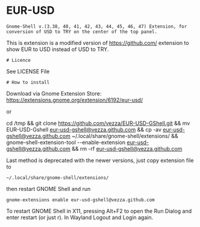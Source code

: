 # EUR-USD
```
Gnome-Shell v.(3.38, 40, 41, 42, 43, 44, 45, 46, 47) Extension, for conversion of USD to TRY on the center of the top panel.
```
This is extension is a modified version of https://github.com/ extension to show EUR to USD instead of USD to TRY. 
```
# Licence
```
See LICENSE File
```
# How to install
```

Download via Gnome Extension Store: https://extensions.gnome.org/extension/6192/eur-usd/

or

cd /tmp && git clone https://github.com/vezza/EUR-USD-GShell.git && mv EUR-USD-Gshell eur-usd-gshell@vezza.github.com && cp -av eur-usd-gshell@vezza.github.com ~/.local/share/gnome-shell/extensions/ && gnome-shell-extension-tool --enable-extension eur-usd-gshell@vezza.github.com && rm -rf eur-usd-gshell@vezza.github.com



Last method is deprecated with the newer versions, just copy extension file to
```
~/.local/share/gnome-shell/extensions/
```
then restart GNOME Shell and run
```
gnome-extensions enable eur-usd-gshell@vezza.github.com
```
To restart GNOME Shell in X11, pressing Alt+F2 to open the Run Dialog and enter restart 
(or just r). 
In Wayland Logout and Login again.
